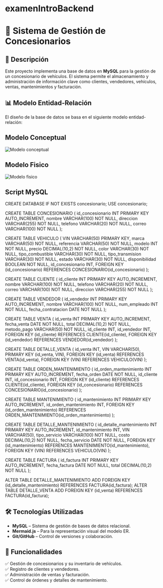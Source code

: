 # examenIntroBackend

# 🚗 Sistema de Gestión de Concesionarios

## 📌 Descripción
Este proyecto implementa una base de datos en **MySQL** para la gestión de un concesionario de vehículos. El sistema permite el almacenamiento y administración de información clave como clientes, vendedores, vehículos, ventas, mantenimientos y facturación.

## 📊 Modelo Entidad-Relación
El diseño de la base de datos se basa en el siguiente modelo entidad-relación:

## Modelo Conceptual
![Modelo conceptual](https://github.com/user-attachments/assets/6f1d6f41-dfe4-4b08-ae49-93f15011b6bb)

## Modelo Fisico
![Modelo fisico](https://github.com/user-attachments/assets/0759e8d8-0341-4602-a931-bfc2aa57b793)

## Script MySQL
CREATE DATABASE IF NOT EXISTS concesionario;
USE concesionario;

CREATE TABLE CONCESIONARIO (
    id_concesionario INT PRIMARY KEY AUTO_INCREMENT,
    nombre VARCHAR(100) NOT NULL,
    direccion VARCHAR(255) NOT NULL,
    telefono VARCHAR(20) NOT NULL,
    correo VARCHAR(100) NOT NULL
);

CREATE TABLE VEHICULO (
    VIN VARCHAR(50) PRIMARY KEY,
    marca VARCHAR(50) NOT NULL,
    referencia VARCHAR(50) NOT NULL,
    modelo INT NOT NULL,
    precio DECIMAL(10,2) NOT NULL,
    color VARCHAR(30) NOT NULL,
    tipo_combustible VARCHAR(30) NOT NULL,
    tipo_transmision VARCHAR(30) NOT NULL,
    estado VARCHAR(30) NOT NULL,
    disponibilidad BOOLEAN NOT NULL,
    id_concesionario INT,
    FOREIGN KEY (id_concesionario) REFERENCES CONCESIONARIO(id_concesionario)
);

CREATE TABLE CLIENTE (
    id_cliente INT PRIMARY KEY AUTO_INCREMENT,
    nombre VARCHAR(100) NOT NULL,
    telefono VARCHAR(20) NOT NULL,
    correo VARCHAR(100) NOT NULL,
    direccion VARCHAR(255) NOT NULL
);

CREATE TABLE VENDEDOR (
    id_vendedor INT PRIMARY KEY AUTO_INCREMENT,
    nombre VARCHAR(100) NOT NULL,
    num_empleado INT NOT NULL,
    fecha_contratacion DATE NOT NULL
);

CREATE TABLE VENTA (
    id_venta INT PRIMARY KEY AUTO_INCREMENT,
    fecha_venta DATE NOT NULL,
    total DECIMAL(10,2) NOT NULL,
    metodo_pago VARCHAR(50) NOT NULL,
    id_cliente INT,
    id_vendedor INT,
    FOREIGN KEY (id_cliente) REFERENCES CLIENTE(id_cliente),
    FOREIGN KEY (id_vendedor) REFERENCES VENDEDOR(id_vendedor)
);

CREATE TABLE DETALLE_VENTA (
    id_venta INT,
    VIN VARCHAR(50),
    PRIMARY KEY (id_venta, VIN),
    FOREIGN KEY (id_venta) REFERENCES VENTA(id_venta),
    FOREIGN KEY (VIN) REFERENCES VEHICULO(VIN)
);

CREATE TABLE ORDEN_MANTENIMIENTO (
    id_orden_mantenimiento INT PRIMARY KEY AUTO_INCREMENT,
    fecha_orden DATE NOT NULL,
    id_cliente INT,
    id_concesionario INT,
    FOREIGN KEY (id_cliente) REFERENCES CLIENTE(id_cliente),
    FOREIGN KEY (id_concesionario) REFERENCES CONCESIONARIO(id_concesionario)
);

CREATE TABLE MANTENIMIENTO (
    id_mantenimiento INT PRIMARY KEY AUTO_INCREMENT,
    id_orden_mantenimiento INT,
    FOREIGN KEY (id_orden_mantenimiento) REFERENCES ORDEN_MANTENIMIENTO(id_orden_mantenimiento)
);

CREATE TABLE DETALLE_MANTENIMIENTO (
    id_detalle_mantenimiento INT PRIMARY KEY AUTO_INCREMENT,
    id_mantenimiento INT,
    VIN VARCHAR(50),
    tipo_servicio VARCHAR(100) NOT NULL,
    costo DECIMAL(10,2) NOT NULL,
    fecha_servicio DATE NOT NULL,
    FOREIGN KEY (id_mantenimiento) REFERENCES MANTENIMIENTO(id_mantenimiento),
    FOREIGN KEY (VIN) REFERENCES VEHICULO(VIN)
);

CREATE TABLE FACTURA (
    id_factura INT PRIMARY KEY AUTO_INCREMENT,
    fecha_factura DATE NOT NULL,
    total DECIMAL(10,2) NOT NULL
);

ALTER TABLE DETALLE_MANTENIMIENTO ADD FOREIGN KEY (id_detalle_mantenimiento) REFERENCES FACTURA(id_factura);
ALTER TABLE DETALLE_VENTA ADD FOREIGN KEY (id_venta) REFERENCES FACTURA(id_factura);

## 🛠️ Tecnologías Utilizadas
- **MySQL** – Sistema de gestión de bases de datos relacional.
- **Mermaid.js** – Para la representación visual del modelo ER.
- **Git/GitHub** – Control de versiones y colaboración.

## 🎯 Funcionalidades
✅ Gestión de concesionarios y su inventario de vehículos.  
✅ Registro de clientes y vendedores.  
✅ Administración de ventas y facturación.  
✅ Control de órdenes y detalles de mantenimiento.

